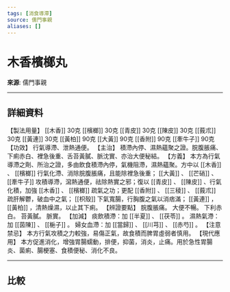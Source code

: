 ```yaml
---
tags: [消食導滯]
source: 儒門事親
aliases: []
---
```


# 木香檳榔丸

**來源**: 儒門事親  

---

## 詳細資料
【製法用量】 [[木香]] 30克 [[檳榔]] 30克 [[青皮]] 30克 [[陳皮]] 30克 [[莪朮]] 30克 [[黃連]] 30克 [[黃柏]] 90克 [[大黃]] 90克 [[香附]] 90克 [[牽牛子]] 90克
【功效】
行氣導滯、泄熱通便。
【主治】
積滯內停、濕熱蘊聚之證。脘腹脹痛、下痢赤白、裡急後重、舌苔黃膩、脈沈實、亦治大便秘結。
【方義】
本方為行氣導滯之劑、所治之證，多由飲食積滯內停，氣機阻滯，濕熱蘊聚。方中以 [[木香]] 、 [[檳榔]] 行氣化滯、消除脘腹脹痛，且能除裡急後重； [[大黃]] 、 [[芒硝]] 、 [[牽牛子]] 攻積導滯，瀉熱通便，祛除熱實之邪；復以 [[青皮]] 、 [[陳皮]] 、行氣化積，加強 [[木香]] 、 [[檳榔]] 疏氣之功；更配 [[香附]] 、 [[三稜]] 、 [[莪朮]] 疏肝解鬱，破血中之氣； [[枳殼]] 下氣寬腸，行胸腹之氣以消痞滿； [[黃連]] ， [[黃柏]] ，清熱燥濕，以止其下痢。
【辨證要點】
脘腹脹痛。
大便不暢。
下利赤白。
苔黃膩。
脈實。
【加減】
痰飲積滯：加 [[半夏]] 、 [[茯苓]] 。
濕熱氣滯：加 [[茵陳]] 、 [[梔子]] 。
婦女血滯：加 [[當歸]] 、 [[川芎]] 、 [[赤芍]] 。
【注意禁忌】
本方行氣攻積之力較強，易傷正氣，故食積而脾胃虛弱者慎用。
【現代應用】
本方促進消化，增強胃腸蠕動，排便，抑菌，消炎，止痛。用於急性胃腸炎、菌痢、腸梗塞、食積便秘、消化不良。

---

## 比較
